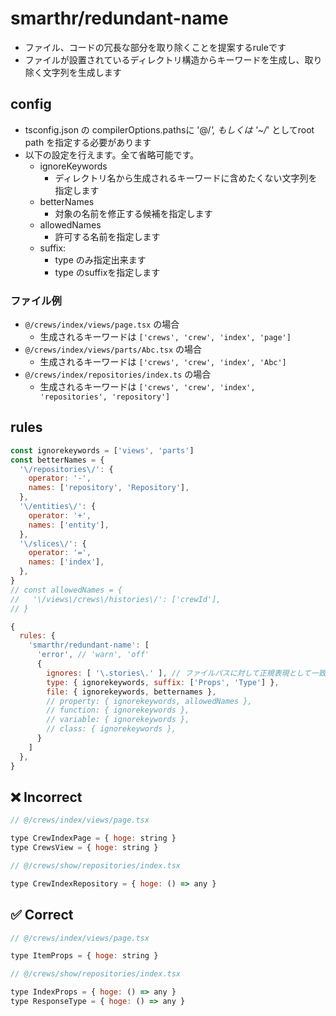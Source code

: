 # smarthr/redundant-name

- ファイル、コードの冗長な部分を取り除くことを提案するruleです
- ファイルが設置されているディレクトリ構造からキーワードを生成し、取り除く文字列を生成します

## config

- tsconfig.json の compilerOptions.pathsに '@/*', もしくは '~/*' としてroot path を指定する必要があります
- 以下の設定を行えます。全て省略可能です。
  - ignoreKeywords
    - ディレクトリ名から生成されるキーワードに含めたくない文字列を指定します
  - betterNames
    - 対象の名前を修正する候補を指定します
  - allowedNames
    - 許可する名前を指定します
  - suffix:
    - type のみ指定出来ます
    - type のsuffixを指定します

### ファイル例
- `@/crews/index/views/page.tsx` の場合
  - 生成されるキーワードは `['crews', 'crew', 'index', 'page']`
- `@/crews/index/views/parts/Abc.tsx` の場合
  - 生成されるキーワードは `['crews', 'crew', 'index', 'Abc']`
- `@/crews/index/repositories/index.ts` の場合
  - 生成されるキーワードは `['crews', 'crew', 'index', 'repositories', 'repository']`


## rules

```js
const ignorekeywords = ['views', 'parts']
const betterNames = {
  '\/repositories\/': {
    operator: '-',
    names: ['repository', 'Repository'],
  },
  '\/entities\/': {
    operator: '+',
    names: ['entity'],
  },
  '\/slices\/': {
    operator: '=',
    names: ['index'],
  },
}
// const allowedNames = {
//   '\/views\/crews\/histories\/': ['crewId'],
// }

{
  rules: {
    'smarthr/redundant-name': [
      'error', // 'warn', 'off'
      {
        ignores: [ '\.stories\.' ], // ファイルパスに対して正規表現として一致する場合はチェック対象外にする
        type: { ignorekeywords, suffix: ['Props', 'Type'] },
        file: { ignorekeywords, betternames },
        // property: { ignorekeywords, allowedNames },
        // function: { ignorekeywords },
        // variable: { ignorekeywords },
        // class: { ignorekeywords },
      }
    ]
  },
}
```

## ❌ Incorrect

```js
// @/crews/index/views/page.tsx

type CrewIndexPage = { hoge: string }
type CrewsView = { hoge: string }
```
```js
// @/crews/show/repositories/index.tsx

type CrewIndexRepository = { hoge: () => any }
```

## ✅ Correct

```js
// @/crews/index/views/page.tsx

type ItemProps = { hoge: string }
```
```js
// @/crews/show/repositories/index.tsx

type IndexProps = { hoge: () => any }
type ResponseType = { hoge: () => any }
```
